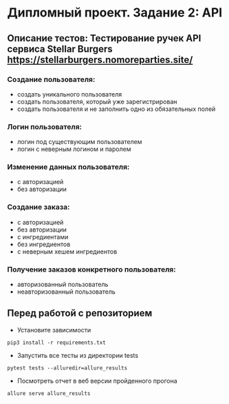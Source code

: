 # Дипломный проект. Задание 2: API

## Описание тестов: Тестирование ручек API сервиса Stellar Burgers https://stellarburgers.nomoreparties.site/


### Создание пользователя:
* создать уникального пользователя
* создать пользователя, который уже зарегистрирован
* создать пользователя и не заполнить одно из обязательных полей

### Логин пользователя:
* логин под существующим пользователем
* логин с неверным логином и паролем

### Изменение данных пользователя:
* с авторизацией
* без авторизации

### Создание заказа:
* с авторизацией
* без авторизации
* с ингредиентами
* без ингредиентов
* с неверным хешем ингредиентов

### Получение заказов конкретного пользователя:
* авторизованный пользователь
* неавторизованный пользователь

## Перед работой с репозиторием
* Установите зависимости
``` shell
pip3 install -r requirements.txt
```
* Запустить все тесты из директории tests
```shell
pytest tests --alluredir=allure_results
```
* Посмотреть отчет в веб версии пройденного прогона
``` shell
allure serve allure_results
```